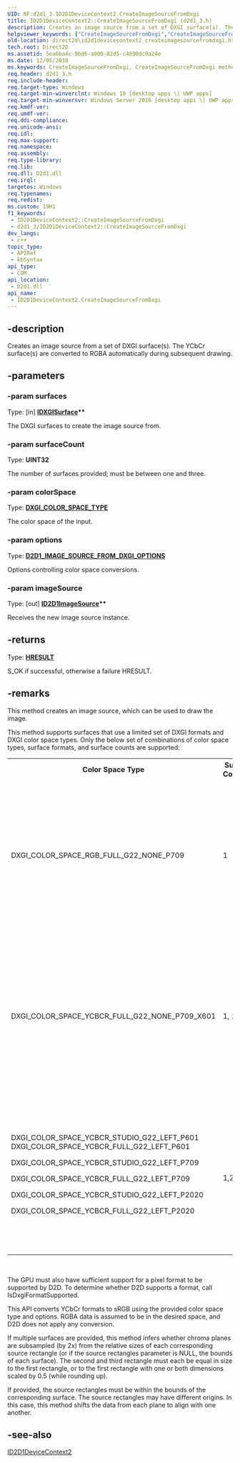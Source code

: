 ```yaml
---
UID: NF:d2d1_3.ID2D1DeviceContext2.CreateImageSourceFromDxgi
title: ID2D1DeviceContext2::CreateImageSourceFromDxgi (d2d1_3.h)
description: Creates an image source from a set of DXGI surface(s). The YCbCr surface(s) are converted to RGBA automatically during subsequent drawing.
helpviewer_keywords: ["CreateImageSourceFromDxgi","CreateImageSourceFromDxgi method [Direct2D]","CreateImageSourceFromDxgi method [Direct2D]","ID2D1DeviceContext2 interface","ID2D1DeviceContext2 interface [Direct2D]","CreateImageSourceFromDxgi method","ID2D1DeviceContext2.CreateImageSourceFromDxgi","ID2D1DeviceContext2::CreateImageSourceFromDxgi","d2d1_3/ID2D1DeviceContext2::CreateImageSourceFromDxgi","direct2d.id2d1devicecontext2_createimagesourcefromdxgi"]
old-location: direct2d\id2d1devicecontext2_createimagesourcefromdxgi.htm
tech.root: Direct2D
ms.assetid: 5ea6ba4c-9bd6-a909-82d5-c4690dc9a24e
ms.date: 12/05/2018
ms.keywords: CreateImageSourceFromDxgi, CreateImageSourceFromDxgi method [Direct2D], CreateImageSourceFromDxgi method [Direct2D],ID2D1DeviceContext2 interface, ID2D1DeviceContext2 interface [Direct2D],CreateImageSourceFromDxgi method, ID2D1DeviceContext2.CreateImageSourceFromDxgi, ID2D1DeviceContext2::CreateImageSourceFromDxgi, d2d1_3/ID2D1DeviceContext2::CreateImageSourceFromDxgi, direct2d.id2d1devicecontext2_createimagesourcefromdxgi
req.header: d2d1_3.h
req.include-header: 
req.target-type: Windows
req.target-min-winverclnt: Windows 10 [desktop apps \| UWP apps]
req.target-min-winversvr: Windows Server 2016 [desktop apps \| UWP apps]
req.kmdf-ver: 
req.umdf-ver: 
req.ddi-compliance: 
req.unicode-ansi: 
req.idl: 
req.max-support: 
req.namespace: 
req.assembly: 
req.type-library: 
req.lib: 
req.dll: D2d1.dll
req.irql: 
targetos: Windows
req.typenames: 
req.redist: 
ms.custom: 19H1
f1_keywords:
 - ID2D1DeviceContext2::CreateImageSourceFromDxgi
 - d2d1_3/ID2D1DeviceContext2::CreateImageSourceFromDxgi
dev_langs:
 - c++
topic_type:
 - APIRef
 - kbSyntax
api_type:
 - COM
api_location:
 - D2d1.dll
api_name:
 - ID2D1DeviceContext2.CreateImageSourceFromDxgi
---
```


## -description

Creates an image source from a set of DXGI surface(s).  The YCbCr surface(s) are converted to RGBA automatically during subsequent drawing.

## -parameters

### -param surfaces

Type: [in] <b><a href="/windows/desktop/api/dxgi/nn-dxgi-idxgisurface">IDXGISurface</a>**</b>

The DXGI surfaces to create the image source from.

### -param surfaceCount

Type: <b>UINT32</b>

The number of surfaces provided; must be between one and three.

### -param colorSpace

Type: <b><a href="/windows/desktop/api/dxgicommon/ne-dxgicommon-dxgi_color_space_type">DXGI_COLOR_SPACE_TYPE</a></b>

The color space of the input.

### -param options

Type: <b><a href="/windows/desktop/api/d2d1_3/ne-d2d1_3-d2d1_image_source_from_dxgi_options">D2D1_IMAGE_SOURCE_FROM_DXGI_OPTIONS</a></b>

Options controlling color space conversions.

### -param imageSource

Type: [out] <b><a href="/windows/desktop/api/d2d1_3/nn-d2d1_3-id2d1imagesource">ID2D1ImageSource</a>**</b>

Receives the new image source instance.

## -returns

Type: <b><a href="/windows/win32/com/structure-of-com-error-codes">HRESULT</a></b>

S_OK if successful, otherwise a failure HRESULT.

## -remarks

This method creates an image source, which can be used to draw the image.

This method supports surfaces that use a limited set of DXGI formats and DXGI color space types.  Only the below set of combinations of color space types, surface formats, and surface counts are supported:

<table>
<tr>
<th>Color Space Type</th>
<th>Surface Count(s)</th>
<th>Surface Format(s)</th>
</tr>
<tr>
<td>DXGI_COLOR_SPACE_RGB_FULL_G22_NONE_P709</td>
<td>1</td>
<td>Standard D2D-supported pixel formats:
              <ul>
<li>DXGI_FORMAT_A8_UNORM</li>
<li>DXGI_FORMAT_R8_UNORM</li>
<li>DXGI_FORMAT_R8G8_UNORM</li>
<li>DXGI_FORMAT_R8G8B8A8_UNORM</li>
<li>DXGI_FORMAT_B8G8R8A8_UNORM</li>
<li>DXGI_FORMAT_B8G8R8X8_UNORM</li>
<li>DXGI_FORMAT_R8G8B8A8_UNORM_SRGB</li>
<li>DXGI_FORMAT_B8G8R8A8_UNORM_SRGB</li>
<li>DXGI_FORMAT_R16G16B16A16_FLOAT</li>
<li>DXGI_FORMAT_R16G16B16A16_UNORM</li>
<li>DXGI_FORMAT_R32G32B32A32_FLOAT</li>
<li>DXGI_FORMAT_BC1_UNORM</li>
<li>DXGI_FORMAT_BC2_UNORM</li>
<li>DXGI_FORMAT_BC3_UNORM</li>
</ul>
</td>
</tr>
<tr>
<td>DXGI_COLOR_SPACE_YCBCR_FULL_G22_NONE_P709_X601</td>
<td>1, 2, 3</td>
<td>When Surface count is 1:
              <ul>
<li>DXGI_FORMAT_AYUV</li>
<li>DXGI_FORMAT_NV12</li>
<li>DXGI_FORMAT_YUY2</li>
<li>DXGI_FORMAT_P208</li>
<li>DXGI_FORMAT_V208</li>
<li>DXGI_FORMAT_V408</li>
</ul>
When Surface Count is 2:

<ul>
<li>{DXGI_FORMAT_R8_UNORM, DXGI_FORMAT_R8G8_UNORM}</li>
</ul>
When Surface Count is 3:

<ul>
<li>{DXGI_FORMAT_R8_UNORM, DXGI_FORMAT_R8_UNORM, DXGI_FORMAT_R8_UNORM}</li>
</ul>
</td>
</tr>
<tr>
<td>DXGI_COLOR_SPACE_YCBCR_STUDIO_G22_LEFT_P601
              DXGI_COLOR_SPACE_YCBCR_FULL_G22_LEFT_P601

DXGI_COLOR_SPACE_YCBCR_STUDIO_G22_LEFT_P709

DXGI_COLOR_SPACE_YCBCR_FULL_G22_LEFT_P709

DXGI_COLOR_SPACE_YCBCR_STUDIO_G22_LEFT_P2020

DXGI_COLOR_SPACE_YCBCR_FULL_G22_LEFT_P2020

</td>
<td>1,2,3</td>
<td>
When Surface count is 1: 

<ul>
<li>DXGI_FORMAT_NV12</li>
<li>DXGI_FORMAT_YUY2</li>
<li>DXGI_FORMAT_P208</li>
<li>DXGI_FORMAT_V208</li>
</ul>
When Surface Count is 2:

<ul>
<li>{DXGI_FORMAT_R8_UNORM, DXGI_FORMAT_R8G8_UNORM}</li>
</ul>
When Surface Count is 3:

<ul>
<li>{DXGI_FORMAT_A8_UNORM, DXGI_FORMAT_A8_UNORM, DXGI_FORMAT_A8_UNORM}</li>
</ul>
</td>
</tr>
</table>
 

The GPU must also have sufficient support for a pixel format to be supported by D2D.  To determine whether D2D supports a format, call IsDxgiFormatSupported.

This API converts YCbCr formats to sRGB using the provided color space type and options.  RGBA data is assumed to be in the desired space, and D2D does not apply any conversion.

If multiple surfaces are provided, this method infers whether chroma planes are subsampled (by 2x) from the relative sizes of each
          corresponding source rectangle (or if the source rectangles parameter is NULL, the bounds of each surface).  The second and third rectangle must each
          be equal in size to the first rectangle, or to the first rectangle with one or both dimensions scaled by 0.5 (while rounding up).
        

If provided, the source rectangles must be within the bounds of the corresponding surface.  The source rectangles may have different origins.
          In this case, this method shifts the data from each plane to align with one another.

## -see-also

<a href="/windows/desktop/api/d2d1_3/nn-d2d1_3-id2d1devicecontext2">ID2D1DeviceContext2</a>
